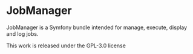 # JobManager
JobManager is a Symfony bundle intended for manage, execute, display and log jobs. 

This work is released under the GPL-3.0 license